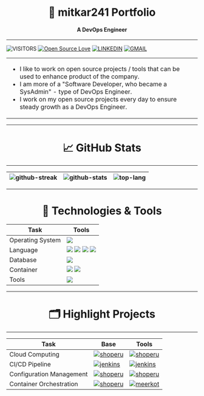<h1 align="center">
  👋 mitkar241 Portfolio
</h1>
<h4 align="center">
  A DevOps Engineer
</h4>

---

![VISITORS](https://komarev.com/ghpvc/?username=mitkar241&label=VISITORS&color=0e75b6&style=flat)
[![Open Source Love](https://badges.frapsoft.com/os/v1/open-source.svg?v=102)](https://github.com/ellerbrock/open-source-badge/)
[![LINKEDIN](https://img.shields.io/badge/LinkedIn-0077B5?style=for-the-badge&logo=linkedin&logoColor=white)](https://www.linkedin.com/in/mitkar241)
[![GMAIL](https://img.shields.io/badge/Gmail-D14836?style=for-the-badge&logo=gmail&logoColor=white)](mailto:raktimhalder241@gmail.com)

<table>
  <tr>
    <td>
      <ul>
        <li>I like to work on open source projects / tools that can be used to enhance product of the company.</li>
        <li>I am more of a "Software Developer, who became a SysAdmin" - type of DevOps Engineer.</li>
        <li>I work on my open source projects every day to ensure steady growth as a DevOps Engineer.</li>
      </ul>
    </td>
  </tr>
</table>

---

<h1 align="center">
  &#x1f4c8; GitHub Stats
</h1>

---

| ![github-streak](https://github-readme-streak-stats.herokuapp.com/?user=mitkar241) | ![github-stats](https://github-readme-stats.vercel.app/api?username=mitkar241&show_icons=true&locale=en) | ![top-lang](https://github-readme-stats.vercel.app/api/top-langs?username=mitkar241&show_icons=true&locale=en&layout=compact) |
| --- | --- | --- |

---

<h1 align="center">
  🔧 Technologies & Tools
</h1>

| Task | Tools |
| --- | --- |
| Operating System | ![](https://img.shields.io/badge/OS-Linux-informational?style=flat&logo=linux&logoColor=white&color=6aa6f8) |
| Language | ![](https://img.shields.io/badge/Code-Python-informational?style=flat&logo=python&logoColor=white&color=6aa6f8) ![](https://img.shields.io/badge/Code-Golang-informational?style=flat&logo=go&logoColor=white&color=6aa6f8) ![](https://img.shields.io/badge/Code-JavaScript-informational?style=flat&logo=javascript&logoColor=white&color=6aa6f8) ![](https://img.shields.io/badge/Shell-Bash-informational?style=flat&logo=gnu-bash&logoColor=white&color=6aa6f8) |
| Database | ![](https://img.shields.io/badge/Tools-PostgreSQL-informational?style=flat&logo=postgresql&logoColor=white&color=6aa6f8) |
| Container | ![](https://img.shields.io/badge/Tools-Docker-informational?style=flat&logo=docker&logoColor=white&color=6aa6f8) ![](https://img.shields.io/badge/Tools-Kubernetes-informational?style=flat&logo=kubernetes&logoColor=white&color=6aa6f8) |
| Tools | ![](https://img.shields.io/badge/Editor-VS_Code-informational?style=flat&logo=visual-studio-code&logoColor=white&color=6aa6f8) |

---

<h1 align="center">
  🗂️ Highlight Projects
</h1>

---

| Task | Base | Tools |
| --- | --- | --- |
| Cloud Computing | <a href="https://github.com/mitkar241/cloud-computing"><img align="center" src="https://github-readme-stats.vercel.app/api/pin/?username=mitkar241&repo=cloud-computing&show_icons=true&line_height=27&title_color=6aa6f8&text_color=8a919a&icon_color=6aa6f8&bg_color=22272e" alt="shoperu" /></a> | <a href="https://github.com/mitkar241/terraform"><img align="center" src="https://github-readme-stats.vercel.app/api/pin/?username=mitkar241&repo=terraform&show_icons=true&line_height=27&title_color=6aa6f8&text_color=8a919a&icon_color=6aa6f8&bg_color=22272e" alt="shoperu" /></a> |
| CI/CD Pipeline | <a href="https://github.com/mitkar241/pipeline"><img align="center" src="https://github-readme-stats.vercel.app/api/pin/?username=mitkar241&repo=pipeline&show_icons=true&line_height=27&title_color=6aa6f8&text_color=8a919a&icon_color=6aa6f8&bg_color=22272e" alt="jenkins" /></a> | <a href="https://github.com/mitkar241/jenkins"><img align="center" src="https://github-readme-stats.vercel.app/api/pin/?username=mitkar241&repo=jenkins&show_icons=true&line_height=27&title_color=6aa6f8&text_color=8a919a&icon_color=6aa6f8&bg_color=22272e" alt="jenkins" /></a> |
| Configuration Management | <a href="https://github.com/mitkar241/config-management"><img align="center" src="https://github-readme-stats.vercel.app/api/pin/?username=mitkar241&repo=config-management&show_icons=true&line_height=27&title_color=6aa6f8&text_color=8a919a&icon_color=6aa6f8&bg_color=22272e" alt="shoperu" /></a> | <a href="https://github.com/mitkar241/ansible"><img align="center" src="https://github-readme-stats.vercel.app/api/pin/?username=mitkar241&repo=ansible&show_icons=true&line_height=27&title_color=6aa6f8&text_color=8a919a&icon_color=6aa6f8&bg_color=22272e" alt="shoperu" /></a> |
| Container Orchestration | <a href="https://github.com/mitkar241/container-orchestration"><img align="center" src="https://github-readme-stats.vercel.app/api/pin/?username=mitkar241&repo=container-orchestration&show_icons=true&line_height=27&title_color=6aa6f8&text_color=8a919a&icon_color=6aa6f8&bg_color=22272e" alt="shoperu" /></a> | <a href="https://github.com/mitkar241/kubernetes"><img align="center" src="https://github-readme-stats.vercel.app/api/pin/?username=mitkar241&repo=kubernetes&show_icons=true&line_height=27&title_color=6aa6f8&text_color=8a919a&icon_color=6aa6f8&bg_color=22272e" alt="meerkot" /></a> |
